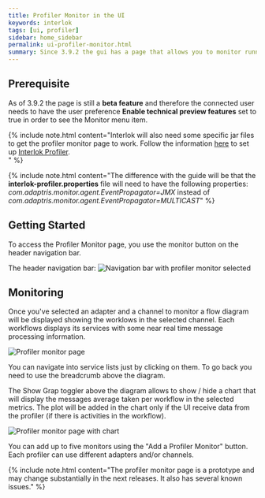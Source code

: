 ```yaml
---
title: Profiler Monitor in the UI
keywords: interlok
tags: [ui, profiler]
sidebar: home_sidebar
permalink: ui-profiler-monitor.html
summary: Since 3.9.2 the gui has a page that allows you to monitor running adapters using the Interlok Profiler.
---
```


## Prerequisite ##

As of 3.9.2 the page is still a **beta feature** and therefore the connected user needs to have the user preference **Enable technical preview features** set to true in order to see the Monitor menu item.

{% include note.html content="Interlok will also need some specific jar files to get the profiler monitor page to work. Follow the information [here](/pages/developer/developer-profiler#setting-up) to set up [Interlok Profiler](/pages/developer/developer-profiler).<br>" %}

{% include note.html content="The difference with the guide will be that the <b>interlok-profiler.properties</b> file will need to have the following properties:<br><i>com.adaptris.monitor.agent.EventPropagator=JMX</i> instead of <i>com.adaptris.monitor.agent.EventPropagator=MULTICAST</i>" %}


## Getting Started ##

To access the Profiler Monitor page, you use the monitor button on the header navigation bar.

The header navigation bar:
 ![Navigation bar with profiler monitor selected](./images/ui-user-guide/profiler-monitor-header-navigation.png)


## Monitoring ##

Once you've selected an adapter and a channel to monitor a flow diagram will be displayed showing the worklows in the selected channel.
Each workflows displays its services with some near real time message processing information.

![Profiler monitor page](./images/ui-user-guide/profiler-monitor-page.png)

You can navigate into service lists just by clicking on them. To go back you need to use the breadcrumb above the diagram.

The Show Grap toggler above the diagram allows to show / hide a chart that will display the messages average taken per workflow in the selected metrics.
The plot will be added in the chart only if the UI receive data from the profiler (if there is activities in the workflow).

![Profiler monitor page with chart](./images/ui-user-guide/profiler-monitor-page-with-chart.png)

You can add up to five monitors using the "Add a Profiler Monitor" button. Each profiler can use different adapters and/or channels.


{% include note.html content="The profiler monitor page is a prototype and may change substantially in the next releases. It also has several known issues." %}